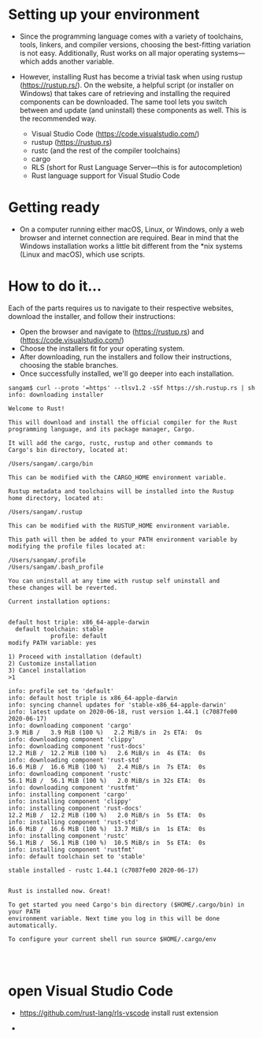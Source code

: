 #  Setting up your environment


- Since the programming language comes with a variety of toolchains, tools, linkers, and compiler versions, choosing the best-fitting variation is not easy. Additionally, Rust works on all major operating systems—which adds another variable. 

- However, installing Rust has become a trivial task when using rustup (https://rustup.rs/). On the website, a helpful script (or installer on Windows) that takes care of retrieving and installing the required components can be downloaded. The same tool lets you switch between and update (and uninstall) these components as well. This is the recommended way.



    - Visual Studio Code (https://code.visualstudio.com/)
    - rustup (https://rustup.rs)
    - rustc (and the rest of the compiler toolchains)
    - cargo
    - RLS (short for Rust Language Server—this is for autocompletion)
    - Rust language support for Visual Studio Code
    
  
# Getting ready

- On a computer running either macOS, Linux, or Windows, only a web browser and internet connection are required. Bear in mind that the Windows installation works a little bit different from the *nix systems (Linux and macOS), which use scripts. 

# How to do it...

Each of the parts requires us to navigate to their respective websites, download the installer, and follow their instructions:
 
   -  Open the browser and navigate to (https://rustup.rs) and (https://code.visualstudio.com/)
   -  Choose the installers fit for your operating system.
   - After downloading, run the installers and follow their instructions, choosing the stable branches.
   - Once successfully installed, we'll go deeper into each installation.
   
   
   ```
   sangam$ curl --proto '=https' --tlsv1.2 -sSf https://sh.rustup.rs | sh
info: downloading installer

Welcome to Rust!

This will download and install the official compiler for the Rust
programming language, and its package manager, Cargo.

It will add the cargo, rustc, rustup and other commands to
Cargo's bin directory, located at:

  /Users/sangam/.cargo/bin

This can be modified with the CARGO_HOME environment variable.

Rustup metadata and toolchains will be installed into the Rustup
home directory, located at:

  /Users/sangam/.rustup

This can be modified with the RUSTUP_HOME environment variable.

This path will then be added to your PATH environment variable by
modifying the profile files located at:

  /Users/sangam/.profile
/Users/sangam/.bash_profile

You can uninstall at any time with rustup self uninstall and
these changes will be reverted.

Current installation options:


   default host triple: x86_64-apple-darwin
     default toolchain: stable
               profile: default
  modify PATH variable: yes

1) Proceed with installation (default)
2) Customize installation
3) Cancel installation
>1

info: profile set to 'default'
info: default host triple is x86_64-apple-darwin
info: syncing channel updates for 'stable-x86_64-apple-darwin'
info: latest update on 2020-06-18, rust version 1.44.1 (c7087fe00 2020-06-17)
info: downloading component 'cargo'
  3.9 MiB /   3.9 MiB (100 %)   2.2 MiB/s in  2s ETA:  0s
info: downloading component 'clippy'
info: downloading component 'rust-docs'
 12.2 MiB /  12.2 MiB (100 %)   2.6 MiB/s in  4s ETA:  0s
info: downloading component 'rust-std'
 16.6 MiB /  16.6 MiB (100 %)   2.4 MiB/s in  7s ETA:  0s
info: downloading component 'rustc'
 56.1 MiB /  56.1 MiB (100 %)   2.0 MiB/s in 32s ETA:  0s
info: downloading component 'rustfmt'
info: installing component 'cargo'
info: installing component 'clippy'
info: installing component 'rust-docs'
 12.2 MiB /  12.2 MiB (100 %)   2.0 MiB/s in  5s ETA:  0s
info: installing component 'rust-std'
 16.6 MiB /  16.6 MiB (100 %)  13.7 MiB/s in  1s ETA:  0s
info: installing component 'rustc'
 56.1 MiB /  56.1 MiB (100 %)  10.5 MiB/s in  5s ETA:  0s
info: installing component 'rustfmt'
info: default toolchain set to 'stable'

  stable installed - rustc 1.44.1 (c7087fe00 2020-06-17)


Rust is installed now. Great!

To get started you need Cargo's bin directory ($HOME/.cargo/bin) in your PATH
environment variable. Next time you log in this will be done
automatically.

To configure your current shell run source $HOME/.cargo/env
   
   
   
   
   ```
   # open Visual Studio Code
   
   
   - https://github.com/rust-lang/rls-vscode install rust extension 
   
   - 

